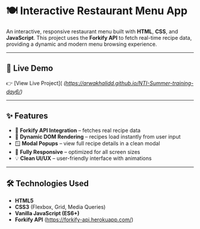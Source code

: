 # 🍽️ Interactive Restaurant Menu App

An interactive, responsive restaurant menu built with **HTML**, **CSS**, and **JavaScript**. This project uses the **Forkify API** to fetch real-time recipe data, providing a dynamic and modern menu browsing experience.

---

## 🚀 Live Demo  
👉 [View Live Project](
*(https://arwakhalidd.github.io/NTI-Summer-training-day6/)*

---

## ✨ Features

- 🔌 **Forkify API Integration** – fetches real recipe data
- 🧠 **Dynamic DOM Rendering** – recipes load instantly from user input
- 🪟 **Modal Popups** – view full recipe details in a clean modal
- 📱 **Fully Responsive** – optimized for all screen sizes
- 💡 **Clean UI/UX** – user-friendly interface with animations

---

## 🛠️ Technologies Used

- **HTML5**
- **CSS3** (Flexbox, Grid, Media Queries)
- **Vanilla JavaScript (ES6+)**
- **Forkify API** (https://forkify-api.herokuapp.com/)

